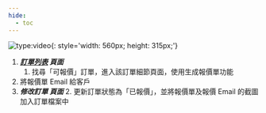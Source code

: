 ```yaml
---
hide:
  - toc
---
```

![type:video](https://www.youtube.com/embed/3x2s45DzGBo){: style='width: 560px; height: 315px;'}

1. **_[訂單列表](https://cam.remotenc.com/order_list/) 頁面_**
    1. 找尋「可報價」訂單，進入該訂單細節頁面，使用生成報價單功能
2. 將報價單 Email 給客戶
3. **_修改訂單 頁面_**
    2. 更新訂單狀態為「已報價」，並將報價單及報價 Email 的截圖加入訂單檔案中